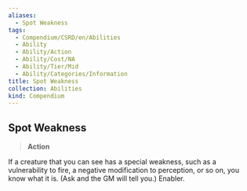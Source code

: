 ```yaml
---
aliases:
  - Spot Weakness
tags:
  - Compendium/CSRD/en/Abilities
  - Ability
  - Ability/Action
  - Ability/Cost/NA
  - Ability/Tier/Mid
  - Ability/Categories/Information
title: Spot Weakness
collection: Abilities
kind: Compendium
---
```

## Spot Weakness  
>**Action**
  
If a creature that you can see has a special weakness, such as a vulnerability to fire, a negative modification to perception, or so on, you know what it is. (Ask and the GM will tell you.) Enabler.